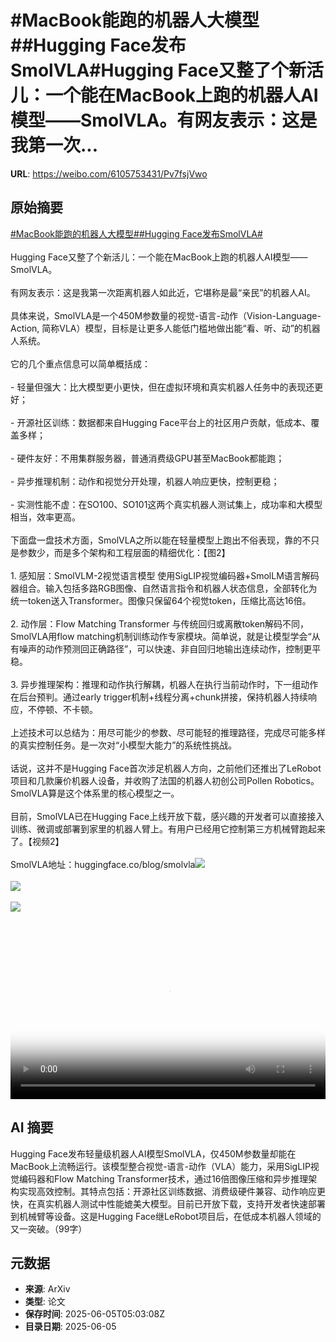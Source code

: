 # #MacBook能跑的机器人大模型##Hugging Face发布SmolVLA#Hugging Face又整了个新活儿：一个能在MacBook上跑的机器人AI模型——SmolVLA。有网友表示：这是我第一次...

**URL**: https://weibo.com/6105753431/Pv7fsjVwo

## 原始摘要

<a href="https://m.weibo.cn/search?containerid=231522type%3D1%26t%3D10%26q%3D%23MacBook%E8%83%BD%E8%B7%91%E7%9A%84%E6%9C%BA%E5%99%A8%E4%BA%BA%E5%A4%A7%E6%A8%A1%E5%9E%8B%23&amp;extparam=%23MacBook%E8%83%BD%E8%B7%91%E7%9A%84%E6%9C%BA%E5%99%A8%E4%BA%BA%E5%A4%A7%E6%A8%A1%E5%9E%8B%23" data-hide=""><span class="surl-text">#MacBook能跑的机器人大模型#</span></a><a href="https://m.weibo.cn/search?containerid=231522type%3D1%26t%3D10%26q%3D%23Hugging+Face%E5%8F%91%E5%B8%83SmolVLA%23&amp;extparam=%23Hugging+Face%E5%8F%91%E5%B8%83SmolVLA%23" data-hide=""><span class="surl-text">#Hugging Face发布SmolVLA#</span></a><br><br>Hugging Face又整了个新活儿：一个能在MacBook上跑的机器人AI模型——SmolVLA。<br><br>有网友表示：这是我第一次距离机器人如此近，它堪称是最“亲民”的机器人AI。<br><br>具体来说，SmolVLA是一个450M参数量的视觉-语言-动作（Vision-Language-Action, 简称VLA）模型，目标是让更多人能低门槛地做出能“看、听、动”的机器人系统。<br><br>它的几个重点信息可以简单概括成：<br><br>- 轻量但强大：比大模型更小更快，但在虚拟环境和真实机器人任务中的表现还更好；<br><br>- 开源社区训练：数据都来自Hugging Face平台上的社区用户贡献，低成本、覆盖多样；<br><br>- 硬件友好：不用集群服务器，普通消费级GPU甚至MacBook都能跑；<br><br>- 异步推理机制：动作和视觉分开处理，机器人响应更快，控制更稳；<br><br>- 实测性能不虚：在SO100、SO101这两个真实机器人测试集上，成功率和大模型相当，效率更高。<br><br>下面盘一盘技术方面，SmolVLA之所以能在轻量模型上跑出不俗表现，靠的不只是参数少，而是多个架构和工程层面的精细优化：【图2】<br><br>1. 感知层：SmolVLM-2视觉语言模型    使用SigLIP视觉编码器+SmolLM语言解码器组合。输入包括多路RGB图像、自然语言指令和机器人状态信息，全部转化为统一token送入Transformer。图像只保留64个视觉token，压缩比高达16倍。<br>    <br>2. 动作层：Flow Matching Transformer    与传统回归或离散token解码不同，SmolVLA用flow matching机制训练动作专家模块。简单说，就是让模型学会“从有噪声的动作预测回正确路径”，可以快速、非自回归地输出连续动作，控制更平稳。<br>    <br>3. 异步推理架构：推理和动作执行解耦，机器人在执行当前动作时，下一组动作在后台预判。通过early trigger机制+线程分离+chunk拼接，保持机器人持续响应，不停顿、不卡顿。<br> <br>上述技术可以总结为：用尽可能少的参数、尽可能轻的推理路径，完成尽可能多样的真实控制任务。是一次对“小模型大能力”的系统性挑战。<br><br>话说，这并不是Hugging Face首次涉足机器人方向，之前他们还推出了LeRobot项目和几款廉价机器人设备，并收购了法国的机器人初创公司Pollen Robotics。SmolVLA算是这个体系里的核心模型之一。<br><br>目前，SmolVLA已在Hugging Face上线开放下载，感兴趣的开发者可以直接接入训练、微调或部署到家里的机器人臂上。有用户已经用它控制第三方机械臂跑起来了。【视频2】<br><br>SmolVLA地址：huggingface.co/blog/smolvla<img style="" src="https://tvax2.sinaimg.cn/large/006Fd7o3ly1i24d6ogbk7j30k00zk3zc.jpg" referrerpolicy="no-referrer"><br><br><img style="" src="https://tvax2.sinaimg.cn/large/006Fd7o3gy1i24d4nqqshj30zk0jttkp.jpg" referrerpolicy="no-referrer"><br><br><img style="" src="https://tvax4.sinaimg.cn/large/006Fd7o3ly1i24d6qx98wj31hc0u075s.jpg" referrerpolicy="no-referrer"><br><br><br clear="both"><div style="clear: both"></div><video controls="controls" poster="https://tvax4.sinaimg.cn/orj480/006Fd7o3ly1i24d6o0613j30k00zk3zc.jpg" style="width: 100%"><source src="https://f.video.weibocdn.com/o0/KCCgyqmJlx08oNIBxyDe01041200Ednd0E010.mp4?label=mp4_720p&amp;template=720x1280.24.0&amp;ori=0&amp;ps=1CwnkDw1GXwCQx&amp;Expires=1749103102&amp;ssig=qfz1yZewGu&amp;KID=unistore,video"><source src="https://f.video.weibocdn.com/o0/KONDSa1Hlx08oNIA947601041200qiKN0E010.mp4?label=mp4_hd&amp;template=540x960.24.0&amp;ori=0&amp;ps=1CwnkDw1GXwCQx&amp;Expires=1749103102&amp;ssig=GNSIwiCdqK&amp;KID=unistore,video"><source src="https://f.video.weibocdn.com/o0/wIFj8KDwlx08oNIyP4ms01041200en8O0E010.mp4?label=mp4_ld&amp;template=360x640.24.0&amp;ori=0&amp;ps=1CwnkDw1GXwCQx&amp;Expires=1749103102&amp;ssig=grkQcFvLxR&amp;KID=unistore,video"><p>视频无法显示，请前往<a href="https://video.weibo.com/show?fid=1034%3A5174159618015248" target="_blank" rel="noopener noreferrer">微博视频</a>观看。</p></video>

## AI 摘要

Hugging Face发布轻量级机器人AI模型SmolVLA，仅450M参数量却能在MacBook上流畅运行。该模型整合视觉-语言-动作（VLA）能力，采用SigLIP视觉编码器和Flow Matching Transformer技术，通过16倍图像压缩和异步推理架构实现高效控制。其特点包括：开源社区训练数据、消费级硬件兼容、动作响应更快，在真实机器人测试中性能媲美大模型。目前已开放下载，支持开发者快速部署到机械臂等设备。这是Hugging Face继LeRobot项目后，在低成本机器人领域的又一突破。（99字）

## 元数据

- **来源**: ArXiv
- **类型**: 论文
- **保存时间**: 2025-06-05T05:03:08Z
- **目录日期**: 2025-06-05
